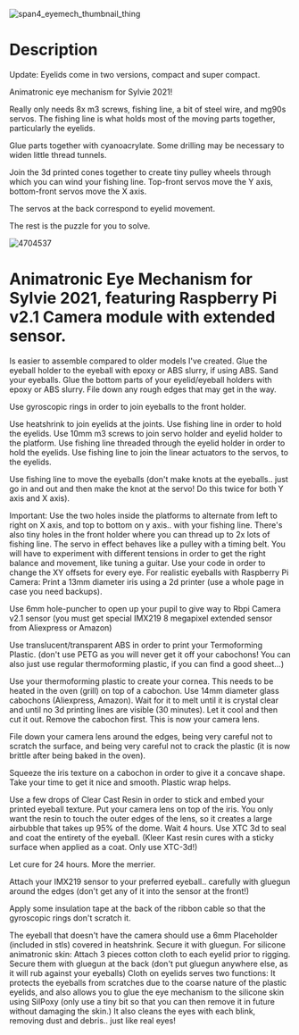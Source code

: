 ![span4_eyemech_thumbnail_thing](https://github.com/James-E-Porter/Sylvie_2023/assets/119353407/6ed7e03f-07b1-4609-8c16-4e1288f0d7d1)
# Description
Update: Eyelids come in two versions, compact and super compact.

Animatronic eye mechanism for Sylvie 2021!

Really only needs 8x m3 screws, fishing line, a bit of steel wire, and mg90s servos. The fishing line is what holds most of the moving parts together, particularly the eyelids.

Glue parts together with cyanoacrylate. Some drilling may be necessary to widen little thread tunnels.

Join the 3d printed cones together to create tiny pulley wheels through which you can wind your fishing line. Top-front servos move the Y axis, bottom-front servos move the X axis.

The servos at the back correspond to eyelid movement.

The rest is the puzzle for you to solve.

![4704537](https://github.com/James-E-Porter/Sylvie_2023/assets/119353407/30eff776-53b0-4bb2-a6b7-60ca5607f33f)

# Animatronic Eye Mechanism for Sylvie 2021, featuring Raspberry Pi v2.1 Camera module with extended sensor.
Is easier to assemble compared to older models I've created.
Glue the eyeball holder to the eyeball with epoxy or ABS slurry, if using ABS.
Sand your eyeballs.
Glue the bottom parts of your eyelid/eyeball holders with epoxy or ABS slurry.
File down any rough edges that may get in the way.

Use gyroscopic rings in order to join eyeballs to the front holder.

Use heatshrink to join eyelids at the joints.
Use fishing line in order to hold the eyelids.
Use 10mm m3 screws to join servo holder and eyelid holder to the platform.
Use fishing line threaded through the eyelid holder in order to hold the eyelids.
Use fishing line to join the linear actuators to the servos, to the eyelids.

Use fishing line to move the eyeballs (don't make knots at the eyeballs.. just go in and out and then make the knot at the servo! Do this twice for both Y axis and X axis).

Important: Use the two holes inside the platforms to alternate from left to right on X axis, and top to bottom on y axis.. with your fishing line. There's also tiny holes in the front holder where you can thread up to 2x lots of fishing line. The servo in effect behaves like a pulley with a timing belt.
You will have to experiment with different tensions in order to get the right balance and movement, like tuning a guitar. Use your code in order to change the XY offsets for every eye.
For realistic eyeballs with Raspberry Pi Camera:
Print a 13mm diameter iris using a 2d printer (use a whole page in case you need backups).

Use 6mm hole-puncher to open up your pupil to give way to Rbpi Camera v2.1 sensor (you must get special IMX219 8 megapixel extended sensor from Aliexpress or Amazon)

Use translucent/transparent ABS in order to print your Termoforming Plastic. (don't use PETG as you will never get it off your cabochons! You can also just use regular thermoforming plastic, if you can find a good sheet...)

Use your thermoforming plastic to create your cornea. This needs to be heated in the oven (grill) on top of a cabochon. Use 14mm diameter glass cabochons (Aliexpress, Amazon). Wait for it to melt until it is crystal clear and until no 3d printing lines are visible (30 minutes). Let it cool and then cut it out. Remove the cabochon first. This is now your camera lens.


File down your camera lens around the edges, being very careful not to scratch the surface, and being very careful not to crack the plastic (it is now brittle after being baked in the oven).


Squeeze the iris texture on a cabochon in order to give it a concave shape. Take your time to get it nice and smooth. Plastic wrap helps.

Use a few drops of Clear Cast Resin in order to stick and embed your printed eyeball texture. Put your camera lens on top of the iris. You only want the resin to touch the outer edges of the lens, so it creates a large airbubble that takes up 95% of the dome. Wait 4 hours.
Use XTC 3d to seal and coat the entirety of the eyeball. (Kleer Kast resin cures with a sticky surface when applied as a coat. Only use XTC-3d!)

Let cure for 24 hours. More the merrier.

Attach your IMX219 sensor to your preferred eyeball.. carefully with gluegun around the edges (don't get any of it into the sensor at the front!)

Apply some insulation tape at the back of the ribbon cable so that the gyroscopic rings don't scratch it.

The eyeball that doesn't have the camera should use a 6mm Placeholder (included in stls) covered in heatshrink. Secure it with gluegun.
For silicone animatronic skin:
Attach 3 pieces cotton cloth to each eyelid prior to rigging. Secure them with gluegun at the back (don't put gluegun anywhere else, as it will rub against your eyeballs)
Cloth on eyelids serves two functions: It protects the eyeballs from scratches due to the coarse nature of the plastic eyelids, and also allows you to glue the eye mechanism to the silicone skin using SilPoxy (only use a tiny bit so that you can then remove it in future without damaging the skin.)
It also cleans the eyes with each blink, removing dust and debris.. just like real eyes!
